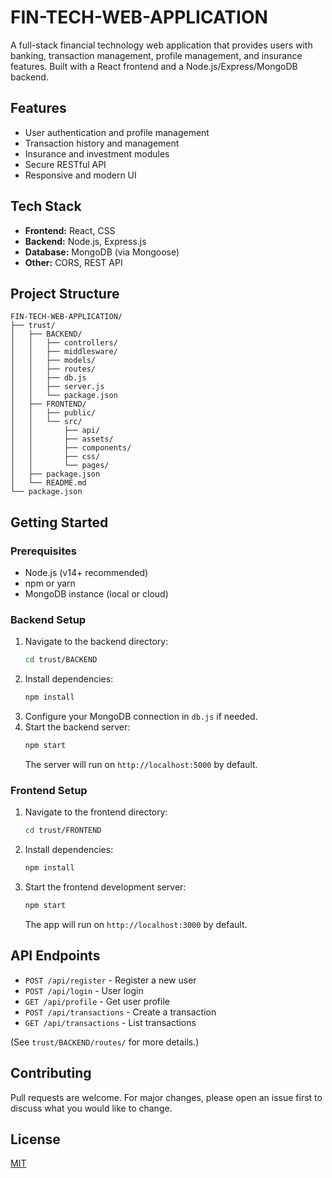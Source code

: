 # FIN-TECH-WEB-APPLICATION

A full-stack financial technology web application that provides users with banking, transaction management, profile management, and insurance features. Built with a React frontend and a Node.js/Express/MongoDB backend.

## Features

- User authentication and profile management
- Transaction history and management
- Insurance and investment modules
- Secure RESTful API
- Responsive and modern UI

## Tech Stack

- **Frontend:** React, CSS
- **Backend:** Node.js, Express.js
- **Database:** MongoDB (via Mongoose)
- **Other:** CORS, REST API

## Project Structure

```
FIN-TECH-WEB-APPLICATION/
├── trust/
│   ├── BACKEND/
│   │   ├── controllers/
│   │   ├── middlesware/
│   │   ├── models/
│   │   ├── routes/
│   │   ├── db.js
│   │   ├── server.js
│   │   └── package.json
│   ├── FRONTEND/
│   │   ├── public/
│   │   └── src/
│   │       ├── api/
│   │       ├── assets/
│   │       ├── components/
│   │       ├── css/
│   │       └── pages/
│   ├── package.json
│   └── README.md
└── package.json
```

## Getting Started

### Prerequisites
- Node.js (v14+ recommended)
- npm or yarn
- MongoDB instance (local or cloud)

### Backend Setup
1. Navigate to the backend directory:
   ```sh
   cd trust/BACKEND
   ```
2. Install dependencies:
   ```sh
   npm install
   ```
3. Configure your MongoDB connection in `db.js` if needed.
4. Start the backend server:
   ```sh
   npm start
   ```
   The server will run on `http://localhost:5000` by default.

### Frontend Setup
1. Navigate to the frontend directory:
   ```sh
   cd trust/FRONTEND
   ```
2. Install dependencies:
   ```sh
   npm install
   ```
3. Start the frontend development server:
   ```sh
   npm start
   ```
   The app will run on `http://localhost:3000` by default.

## API Endpoints

- `POST /api/register` - Register a new user
- `POST /api/login` - User login
- `GET /api/profile` - Get user profile
- `POST /api/transactions` - Create a transaction
- `GET /api/transactions` - List transactions

(See `trust/BACKEND/routes/` for more details.)

## Contributing

Pull requests are welcome. For major changes, please open an issue first to discuss what you would like to change.

## License

[MIT](LICENSE)
